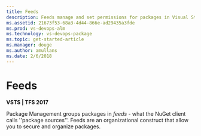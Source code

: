 ```yaml
---
title: Feeds
description: Feeds manage and set permissions for packages in Visual Studio Team Services or Team Foundation Server
ms.assetid: 21673f53-68a3-4d44-866e-ad29435a3fde
ms.prod: vs-devops-alm
ms.technology: vs-devops-package
ms.topic: get-started-article
ms.manager: douge
ms.author: amullans
ms.date: 2/6/2018
---
```


# Feeds

**VSTS | TFS 2017**

Package Management groups packages in *feeds* - what the NuGet client calls ''package sources''. Feeds are an organizational construct that allow you to secure and organize packages.